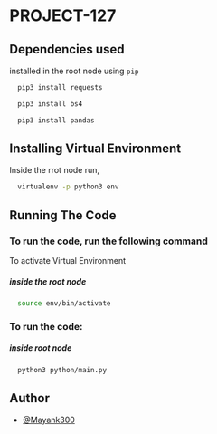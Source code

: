 # PROJECT-127

## Dependencies used
installed in the root node using `pip`

```bash
  pip3 install requests
```
```bash
  pip3 install bs4
```
```bash
  pip3 install pandas
```
## Installing Virtual Environment
Inside the rrot node run,

```bash
  virtualenv -p python3 env
```

## Running The Code

### To run the code, run the following command

To activate Virtual Environment

##### inside the root node

```bash
  source env/bin/activate  
```


### To run the code:

##### inside root node
```bash
  python3 python/main.py
```


## Author

- [@Mayank300](https://github.com/Mayank300)

  

